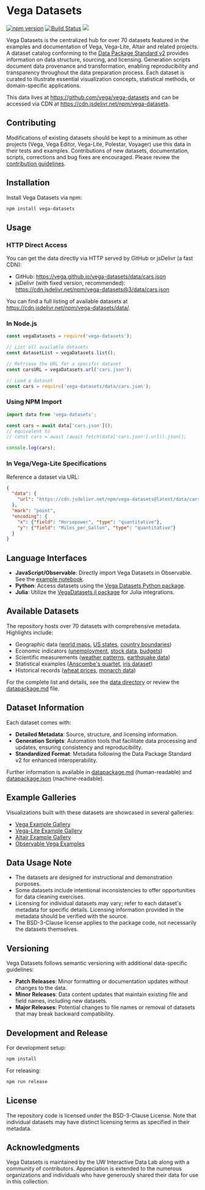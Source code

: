 # Vega Datasets

[![npm version](https://img.shields.io/npm/v/vega-datasets.svg)](https://www.npmjs.com/package/vega-datasets)
[![Build Status](https://github.com/vega/vega-datasets/workflows/Test/badge.svg)](https://github.com/vega/vega-datasets/actions)
[![](https://data.jsdelivr.com/v1/package/npm/vega-datasets/badge?style=rounded)](https://www.jsdelivr.com/package/npm/vega-datasets)

Vega Datasets is the centralized hub for over 70 datasets featured in the examples and documentation of Vega, Vega-Lite, Altair and related projects. A dataset catalog conforming to the [Data Package Standard v2](https://datapackage.org/blog/2024-06-26-v2-release/) provides information on data structure, sourcing, and licensing. Generation scripts document data provenance and transformation, enabling reproducibility and transparency throughout the data preparation process. Each dataset is curated to illustrate essential visualization concepts, statistical methods, or domain-specific applications.

This data lives at https://github.com/vega/vega-datasets and can be accessed via CDN at https://cdn.jsdelivr.net/npm/vega-datasets.

## Contributing

Modifications of existing datasets should be kept to a minimum as other projects (Vega, Vega Editor, Vega-Lite, Polestar, Voyager) use this data in their tests and examples. Contributions of new datasets, documentation, scripts, corrections and bug fixes are encouraged. Please review the [contribution guidelines](https://github.com/vega/vega-datasets/blob/main/CONTRIBUTING.md).

## Installation

Install Vega Datasets via npm:

```bash
npm install vega-datasets
```

## Usage

### HTTP Direct Access

You can get the data directly via HTTP served by GitHub or jsDelivr (a fast CDN):

- GitHub: https://vega.github.io/vega-datasets/data/cars.json
- jsDelivr (with fixed version, recommended): https://cdn.jsdelivr.net/npm/vega-datasets@3/data/cars.json

You can find a full listing of available datasets at https://cdn.jsdelivr.net/npm/vega-datasets/data/.

### In Node.js

```javascript
const vegaDatasets = require('vega-datasets');

// List all available datasets
const datasetList = vegaDatasets.list();

// Retrieve the URL for a specific dataset
const carsURL = vegaDatasets.url('cars.json');

// Load a dataset
const cars = require('vega-datasets/data/cars.json');
```

### Using NPM Import

```typescript
import data from 'vega-datasets';

const cars = await data['cars.json']();
// equivalent to
// const cars = await (await fetch(data['cars.json'].url)).json();

console.log(cars);
```

### In Vega/Vega-Lite Specifications

Reference a dataset via URL:

```json
{
  "data": {
    "url": "https://cdn.jsdelivr.net/npm/vega-datasets@latest/data/cars.json"
  },
  "mark": "point",
  "encoding": {
    "x": {"field": "Horsepower", "type": "quantitative"},
    "y": {"field": "Miles_per_Gallon", "type": "quantitative"}
  }
}
```

## Language Interfaces

- **JavaScript/Observable**: Directly import Vega Datasets in Observable. See the [example notebook](https://observablehq.com/@vega/vega-datasets).
- **Python**: Access datasets using the [Vega Datasets Python package](https://github.com/altair-viz/vega_datasets).
- **Julia**: Utilize the [VegaDatasets.jl package](https://github.com/davidanthoff/VegaDatasets.jl) for Julia integrations.

## Available Datasets

The repository hosts over 70 datasets with comprehensive metadata. Highlights include:

- Geographic data ([world maps](#world-110mjson), [US states](#us-10mjson), [country boundaries](#world-110mjson))
- Economic indicators ([unemployment](#unemploymenttsv), [stock data](#stocks-and-sp500), [budgets](#budgetjson-and-budgetsjson))
- Scientific measurements ([weather patterns](#seattle-weathercsv-and-seattle-weather-hourly-normalscsv), [earthquake data](#earthquakesjson))
- Statistical examples ([Anscombe's quartet](#anscombejson), [iris dataset](#no-iris-dataset-found))
- Historical records ([wheat prices](#wheatjson), [monarch data](#monarchsjson))

For the complete list and details, see the [data directory](https://github.com/vega/vega-datasets/tree/main/data) or review the [datapackage.md](https://github.com/vega/vega-datasets/blob/main/datapackage.md#resources) file.

## Dataset Information

Each dataset comes with:

- **Detailed Metadata**: Source, structure, and licensing information.
- **Generation Scripts**: Automation tools that facilitate data processing and updates, ensuring consistency and reproducibility.
- **Standardized Format**: Metadata following the Data Package Standard v2 for enhanced interoperability.

Further information is available in [datapackage.md](https://github.com/vega/vega-datasets/blob/main/datapackage.md) (human-readable) and [datapackage.json](https://github.com/vega/vega-datasets/blob/main/datapackage.json) (machine-readable).

## Example Galleries

Visualizations built with these datasets are showcased in several galleries:

- [Vega Example Gallery](https://vega.github.io/vega/examples/)
- [Vega-Lite Example Gallery](https://vega.github.io/vega-lite/examples/)
- [Altair Example Gallery](https://altair-viz.github.io/gallery/index.html)
- [Observable Vega Examples](https://observablehq.com/@vega)

## Data Usage Note

- The datasets are designed for instructional and demonstration purposes.
- Some datasets include intentional inconsistencies to offer opportunities for data cleaning exercises.
- Licensing for individual datasets may vary; refer to each dataset's metadata for specific details. Licensing information provided in the metadata should be verified with the source.
- The BSD-3-Clause license applies to the package code, not necessarily the datasets themselves.

## Versioning

Vega Datasets follows semantic versioning with additional data-specific guidelines:

- **Patch Releases**: Minor formatting or documentation updates without changes to the data.
- **Minor Releases**: Data content updates that maintain existing file and field names, including new datasets.
- **Major Releases**: Potential changes to file names or removal of datasets that may break backward compatibility.

## Development and Release

For development setup:

```bash
npm install
```

For releasing:

```bash
npm run release
```

## License

The repository code is licensed under the BSD-3-Clause License. Note that individual datasets may have distinct licensing terms as specified in their metadata.

## Acknowledgments

Vega Datasets is maintained by the UW Interactive Data Lab along with a community of contributors. Appreciation is extended to the numerous organizations and individuals who have generously shared their data for use in this collection.